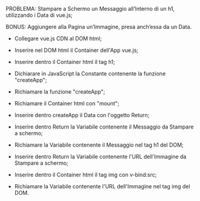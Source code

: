 PROBLEMA: Stampare a Schermo un Messaggio all’Interno di un h1, utilizzando i Data di vue.js;

BONUS: Aggiungere alla Pagina un’Immagine, presa anch’essa da un Data.

- Collegare vue.js CDN al DOM html;

- Inserire nel DOM html il Container dell'App vue.js;

- Inserire dentro il Container html il tag h1;

- Dichiarare in JavaScript la Constante contenente la funzione "createApp";

- Richiamare la funzione "createApp";

- Richiamare il Container html con "mount";

- Inserire dentro createApp il Data con l'oggetto Return;

- Inserire dentro Return la Variabile contenente il Messaggio da Stampare a schermo;

- Richiamare la Variabile contenente il Messaggio nel tag h1 del DOM;

- Inserire dentro Return la Variabile contenente l'URL dell'Immagine da Stampare a schermo;

- Inserire dentro il Container html il tag img con v-bind:src;

- Richiamare la Variabile contenente l'URL dell'Immagine nel tag img del DOM.